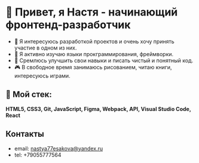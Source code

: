 # 👋 Привет, я Настя - начинающий фронтенд-разработчик
- 👀 Я интересуюсь разработкой проектов и очень хочу принять участие в одном из них.
- 🎯 Я активно изучаю языки прокграммирования, фреймворки. 
- 🥊 Сремлюсь улучшить свои навыки и писать чистый и понятный код.
- 🎮 В свободное время занимаюсь рисованием, читаю книги, интересуюсь играми.

## 🔨 Мой стек:
**HTML5, CSS3, Git, JavaScript, Figma, Webpack, API, Visual Studio Code, React**
## Контакты
* email: nastya77esakova@yandex.ru
* tel: +79055777564

